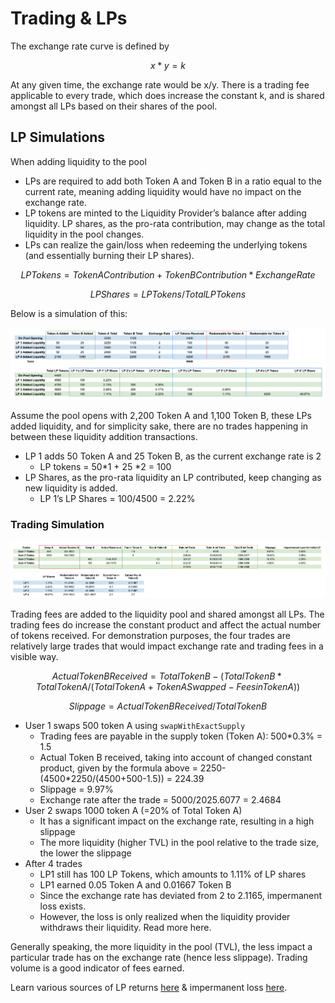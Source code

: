 # Trading & LPs

The exchange rate curve is defined by  

$$
x*y = k
$$

At any given time, the exchange rate would be x/y. There is a trading fee applicable to every trade, which does increase the constant k, and is shared amongst all LPs based on their shares of the pool. 

## **LP Simulations**

When adding liquidity to the pool

* LPs are required to add both Token A and Token B in a ratio equal to the current rate, meaning adding liquidity would have no impact on the exchange rate. 
* LP tokens are minted to the Liquidity Provider’s balance after adding liquidity. LP shares, as the pro-rata contribution, may change as the total liquidity in the pool changes. 
* LPs can realize the gain/loss when redeeming the underlying tokens \(and essentially burning their LP shares\). 

$$
LP Tokens = Token A Contribution + Token B Contribution * Exchange Rate
$$

$$
LP Shares = LP Tokens / Total LP Tokens
$$

Below is a simulation of this:

![](../../../.gitbook/assets/screen-shot-2021-07-28-at-8.26.47-pm.png)

Assume the pool opens with 2,200 Token A and 1,100 Token B, these LPs added liquidity, and for simplicity sake, there are no trades happening in between these liquidity addition transactions.

* LP 1 adds 50 Token A and 25 Token B, as the current exchange rate is 2
  * LP tokens = 50\*1 + 25 \*2 = 100
* LP Shares, as the pro-rata liquidity an LP contributed, keep changing as new liquidity is added. 
  * LP 1’s LP Shares = 100/4500 = 2.22%

### **Trading Simulation**

![](../../../.gitbook/assets/screen-shot-2021-07-28-at-8.27.22-pm.png)

Trading fees are added to the liquidity pool and shared amongst all LPs. The trading fees do increase the constant product and affect the actual number of tokens received. For demonstration purposes, the four trades are relatively large trades that would impact exchange rate and trading fees in a visible way.

$$
Actual Token B Received = Total Token B - (Total Token B * Total Token A / (Total Token A + Token A Swapped - Fees in Token A))
$$

$$
Slippage = Actual Token B Received / Total Token B
$$

* User 1 swaps 500 token A using `swapWithExactSupply`
  * Trading fees are payable in the supply token \(Token A\): 500\*0.3% = 1.5
  * Actual Token B received, taking into account of changed constant product, given by the formula above = 2250-\(4500\*2250/\(4500+500-1.5\)\) = 224.39
  * Slippage = 9.97%
  * Exchange rate after the trade = 5000/2025.6077 = 2.4684
* User 2 swaps 1000 token A \(=20% of Total Token A\)
  * It has a significant impact on the exchange rate, resulting in a high slippage
  * The more liquidity \(higher TVL\) in the pool relative to the trade size, the lower the slippage
* After 4 trades
  * LP1 still has 100 LP Tokens, which amounts to 1.11% of LP shares
  * LP1 earned 0.05 Token A and 0.01667 Token B
  * Since the exchange rate has deviated from 2 to 2.1165, impermanent loss exists. 
  * However, the loss is only realized when the liquidity provider withdraws their liquidity. Read more here.

Generally speaking, the more liquidity in the pool \(TVL\), the less impact a particular trade has on the exchange rate \(hence less slippage\). Trading volume is a good indicator of fees earned.

Learn various sources of LP returns [here](https://wiki.acala.network/karura/defi-hub/swap/lp-returns-and-risks#returns) & impermanent loss [here](https://wiki.acala.network/karura/defi-hub/swap/lp-returns-and-risks#impermanent-loss).  
  


